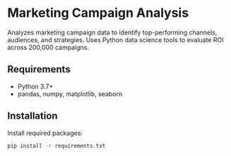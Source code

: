 # Marketing Campaign Analysis

Analyzes marketing campaign data to identify top-performing channels, audiences, and strategies. Uses Python data science tools to evaluate ROI across 200,000 campaigns.


## Requirements
- Python 3.7+
- pandas, numpy, matplotlib, seaborn

## Installation

Install required packages:
```bash
pip install -r requirements.txt
```